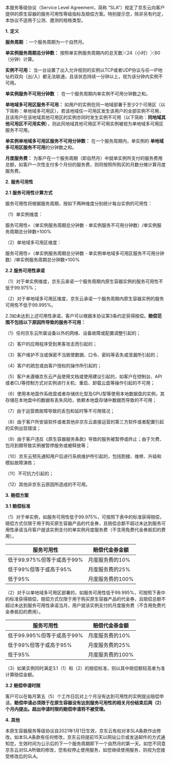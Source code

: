 本服务等级协议（Service Level Agreement，简称 “SLA”）规定了京东云向客户提供的原生容器的服务可用性等级指标及赔偿方案。特别提示您，除非另有约定，本协议不适用于公测、邀测的规格类型。


**1.** **定义**

**服务周期** ：一个服务周期为一个自然月。

**单实例服务周期总分钟数：** 按照单实例服务周期内的总天数╳24（小时）╳60（分钟）计算。

**实例不可用：** 当一台设置了出入允许规则的实例以TCP或者UDP协议与任一IP地址的双向（出/入）都无法联通，且该状态持续一分钟以上，视为该分钟内实例不可用。

**单实例服务不可用分钟数** ： 在一个服务周期内单实例不可用分钟数之和。

**单地域多可用区服务不可用：** 如用户的实例在同一地域部署于至少2个可用区（以下简称：单地域多可用区），若该地域任一可用区发生该用户的全部实例不可用，且该用户在该地域其他可用区的实例亦同时发生实例不可用（以下简称：**同地域其他可用区不可用实例**），则此同地域其他可用区不可用实例被视为单地域多可用区服务不可用。

**单实例单地域多可用区服务不可用分钟数：** 在一个服务周期内，单实例的 **单地域多可用区服务不可用**的分钟数之和。

**月度服务费：** 为客户在一个服务周期（即自然月）中就单实例所支付的服务费用总额，如客户一次性支付多个月份的服务费，则将按照所购买的月数分摊计算月度服务费。

**2.** **服务可用性**

**2.1** **服务可用性计算方式**

服务可用性将根据服务周期，按如下两种维度分别统计每台实例的可用性：

 （1）单实例维度：

 服务可用性=（单实例服务周期总分钟数 - 单实例服务不可用分钟数）/单实例服务周期总分钟数×100%

（2）单地域多可用区维度：

服务可用性=（单实例服务周期总分钟数 - 单实例单地域多可用区服务不可用分钟数）/单实例服务周期总分钟数×100%

**2.2** **服务可用性承诺**

（1）对于单实例维度，京东云承诺一个服务周期内原生容器实例的服务可用性不低于99.975%；

（2）对于单地域多可用区维度，京东云承诺一个服务周期内原生容器实例的服务可用性不低于99.995%。

 2.3如未达到上述可用性承诺，客户可以根据本协议第3条约定获得赔偿。**赔偿范围不包括以下原因所导致的服务不可用：**

（1）任何京东云所属设备以外的网络、设备故障或配置调整引起的；

（2）客户的应用程序受到黑客攻击而引起的；

（3）客户维护不当或保密不当致使数据、口令、密码等丢失或泄漏所引起的；

（4）客户的疏忽或由客户授权的操作所引起的；

（5）客户未遵循京东云产品使用文档或使用建议引起的，如客户在控制台、API或者CLI等控制方式对实例进行关机、重启、卸载云盘等操作引起的不可用；

（6）使用本地盘作系统盘或者存储优化型及GPU型等使用本地数据盘的实例，其存储在本地盘中的数据有丢失风险，依赖本地盘存储中数据而导致的不可用；

（7）由于运营商故障导致的丢包和延时等不可用情况；

（8）由于客户所安装软件或者其他非京东云直接运营的第三方软件或者配置引起的实例出现错误；

（9）由于客户违反《原生容器服务条款》导致的服务被暂停或终止；由于欠费、包月到期导致实例被暂停服务或被释放等；

（10）京东云预先通知用户后进行系统维护所引起的，包括割接、维修、升级和模拟故障演练；

（11）不可抗力引起的；

（12）其他非京东云原因所造成的不可用。

**3.** **赔偿方案**

**3.1** **赔偿标准**

（1）对于单实例，如服务可用性低于99.975%，可按照下表中的标准获得赔偿，赔偿方式仅限于用于购买原生容器产品的代金券，且赔偿总额不超过未达到服务可用性承诺当月客户就该实例支付的单实例月度服务费（不含用免费代金券抵扣的费用）。

| **服务可用性**             | **赔偿代金券金额** |
| -------------------------- | ------------------ |
| 低于99.975%但等于或高于99% | 月度服务费的10%    |
| 低于99%但等于或高于95%     | 月度服务费的25%    |
| 低于95%                    | 月度服务费的100%   |

 （2）对于以单地域多可用区部署的，如服务可用性低于99.995%，可按照下表中的标准获得赔偿，赔偿方式仅限于用于购买原生容器产品的代金券，且赔偿总额不超过未达到服务可用性承诺当月，用户就该实例支付的月度服务费（不含用免费代金券抵扣的费用）。

| **服务可用性**             | **赔偿代金券金额** |
| -------------------------- | ------------------ |
| 低于99.995%但等于或高于99% | 月度服务费的10%    |
| 低于99%但等于或高于95%     | 月度服务费的25%    |
| 低于95%                    | 月度服务费的100%   |

 （3）如某实例同时满足3.1（1）和（2）的赔偿标准，则以其中赔偿额较高者为准计算赔偿金额。

 **3.2** **赔偿申请时限**

客户可以在每月第五（5）个工作日后对上个月没有达到可用性的实例提出赔偿申请。**赔偿申请必须限于在原生容器没有达到服务可用性的相关月份结束后两（2）个月内提出。超出申请时限的赔偿申请将不被受理。**

 

**4.** **其他**

本原生容器服务等级协议自2021年1月1日生效，京东云有权对本SLA条款作出修改。如本SLA条款有任何修改，京东云将提前15天以网站公示或发送邮件的方式通知您，生效时间为公示后的下一个服务周期即下一个自然月的第一天。如您不同意京东云对SLA所做的修改，您有权停止使用服务，如您继续使用服务，则视为您接受修改后的SLA。



